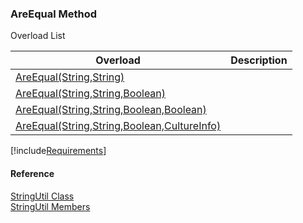 ﻿### AreEqual Method

Overload List

| Overload | Description |
| --- | --- |
| [AreEqual(String,String)](FChoice.Common~FChoice.Common.StringUtil~AreEqual(String,String).md) |   |
| [AreEqual(String,String,Boolean)](FChoice.Common~FChoice.Common.StringUtil~AreEqual(String,String,Boolean).md) |   |
| [AreEqual(String,String,Boolean,Boolean)](FChoice.Common~FChoice.Common.StringUtil~AreEqual(String,String,Boolean,Boolean).md) |   |
| [AreEqual(String,String,Boolean,CultureInfo)](FChoice.Common~FChoice.Common.StringUtil~AreEqual(String,String,Boolean,CultureInfo).md) |   |

[!include[Requirements](../partials/requirements.md)]



#### Reference

[StringUtil Class](FChoice.Common~FChoice.Common.StringUtil.md)  
[StringUtil Members](FChoice.Common~FChoice.Common.StringUtil_members.md)
